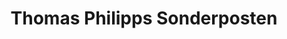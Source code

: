 ---
title: "Thomas Philipps Sonderposten"
url: /wendelstein/thomas-philipps-sonderposten/
shop: Kramladen
---
